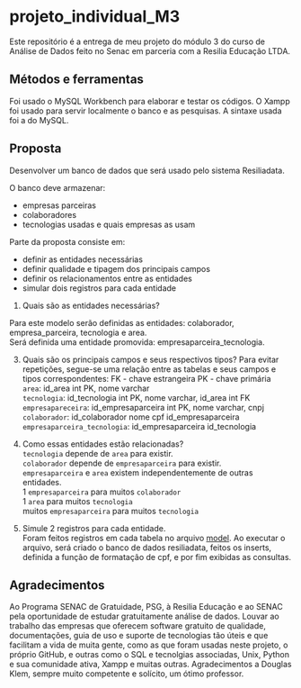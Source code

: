 # projeto_individual_M3

Este repositório é a entrega de meu projeto do módulo 3 do curso de Análise de Dados feito no Senac em parceria com a Resilia Educação LTDA.

## Métodos e ferramentas

Foi usado o MySQL Workbench para elaborar e testar os códigos. O Xampp foi usado para servir localmente o banco e as pesquisas. A sintaxe usada foi a do MySQL.

## Proposta

Desenvolver um banco de dados que será usado pelo sistema Resiliadata.


O banco deve armazenar:
* empresas parceiras
* colaboradores
* tecnologias usadas e quais empresas as usam

Parte da proposta consiste em:
* definir as entidades necessárias
* definir qualidade e tipagem dos principais campos
* definir os relacionamentos entre as entidades
* simular dois registros para cada entidade

1. Quais são as entidades necessárias?

Para este modelo serão definidas as entidades: colaborador, empresa_parceira, tecnologia e area.  
Será definida uma entidade promovida: empresaparceira_tecnologia.

3. Quais são os principais campos e seus respectivos tipos?
   Para evitar repetições, segue-se uma relação entre as tabelas e seus campos e tipos correspondentes:
   FK - chave estrangeira
   PK - chave primária  
   `area`: id_area int PK, nome varchar  
   `tecnologia`: id_tecnologia int PK, nome varchar, id_area int FK  
   `empresapareceira`: id_empresaparceira int PK, nome varchar, cnpj   
   `colaborador`: id_colaborador nome cpf id_empresaparceira  
   `empresaparceira_tecnologia`: id_empresaparceira id_tecnologia   

5. Como essas entidades estão relacionadas?  
   `tecnologia` depende de `area` para existir.  
   `colaborador` depende de `empresaparceira` para existir.  
   `empresaparceira` e `area` existem independentemente de outras entidades.  
   1 `empresaparceira` para muitos `colaborador`  
   1 `area` para muitos `tecnologia`  
   muitos `empresaparceira` para muitos `tecnologia`

6. Simule 2 registros para cada entidade.  
   Foram feitos registros em cada tabela no arquivo [model](./model.sql). Ao executar o arquivo, será criado o banco de dados resiliadata, feitos os inserts, definida a função de formatação de cpf, e por fim exibidas as consultas.

## Agradecimentos

Ao Programa SENAC de Gratuidade, PSG, à Resilia Educação e ao SENAC pela oportunidade de estudar gratuitamente análise de dados. Louvar ao trabalho das empresas que oferecem software gratuito de qualidade, documentações, guia de uso e suporte de tecnologias tão úteis e que facilitam a vida de muita gente, como as que foram usadas neste projeto, o próprio GitHub, e outras como o SQL e tecnolgias associadas, Unix, Python e sua comunidade ativa, Xampp e muitas outras. Agradecimentos a Douglas Klem, sempre muito competente e solícito, um ótimo professor.
